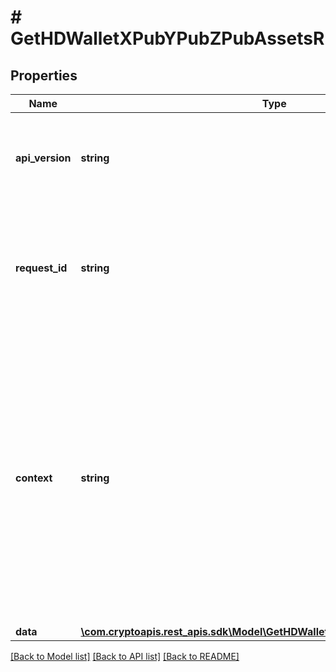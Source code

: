 # # GetHDWalletXPubYPubZPubAssetsR

## Properties

Name | Type | Description | Notes
------------ | ------------- | ------------- | -------------
**api_version** | **string** | Specifies the version of the API that incorporates this endpoint. |
**request_id** | **string** | Defines the ID of the request. The &#x60;requestId&#x60; is generated by Crypto APIs and it&#39;s unique for every request. |
**context** | **string** | In batch situations the user can use the context to correlate responses with requests. This property is present regardless of whether the response was successful or returned as an error. &#x60;context&#x60; is specified by the user. | [optional]
**data** | [**\com.cryptoapis.rest_apis.sdk\Model\GetHDWalletXPubYPubZPubAssetsRData**](GetHDWalletXPubYPubZPubAssetsRData.md) |  |

[[Back to Model list]](../../README.md#models) [[Back to API list]](../../README.md#endpoints) [[Back to README]](../../README.md)
